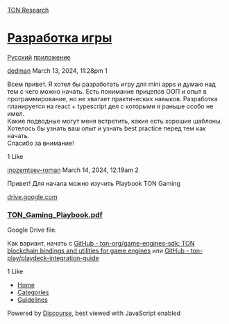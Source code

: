 [TON Research](/)

# [Разработка игры](/t/topic/1026)

[Русский](/c/ru/application/54)  [приложение](/c/ru/application/54) 

    

[dedman](https://tonresear.ch/u/dedman)  March 13, 2024, 11:28pm  1

Всем привет. Я хотел бы разработать игру для mini apps и думаю над тем с чего можно начать. Есть понимание прицепов ООП и опыт в программирование, но не хватает практических навыков. Разработка планируется на react + typescript дел с которыми я раньше особо не имел.  
Какие подводные могут меня встретить, какие есть хорошие шаблоны. Хотелось бы узнать ваш опыт и узнать best practice перед тем как начать.  
Спасибо за внимание!

  1 Like

[inozemtsev-roman](https://tonresear.ch/u/inozemtsev-roman) March 14, 2024, 12:19am  2

Привет! Для начала можно изучить Playbook TON Gaming

[drive.google.com](https://drive.google.com/file/d/1epn-Z48xbmB1gjTqyMlCoPg4SLgc_GAW/view)

[](https://drive.google.com/file/d/1epn-Z48xbmB1gjTqyMlCoPg4SLgc_GAW/view)

### [TON\_Gaming\_Playbook.pdf](https://drive.google.com/file/d/1epn-Z48xbmB1gjTqyMlCoPg4SLgc_GAW/view)

Google Drive file.

Как вариант, начать с [GitHub - ton-org/game-engines-sdk: TON blockchain bindings and utilities for game engines](https://github.com/ton-org/game-engines-sdk) или [GitHub - ton-play/playdeck-integration-guide](https://github.com/ton-play/playdeck-integration-guide)

  1 Like

*   [Home](/)
*   [Categories](/categories)
*   [Guidelines](/guidelines)

Powered by [Discourse](https://www.discourse.org), best viewed with JavaScript enabled